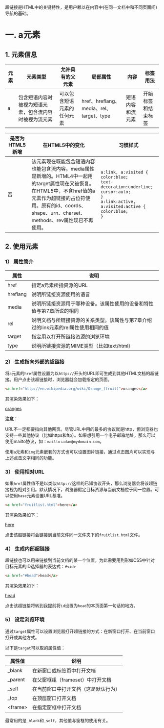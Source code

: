 <p id="head">
    超链接是HTML中的关键特性，是用户赖以在内容中(在同一文档中和不同页面间)导航的基础。
</p>

# 一. a元素

## 1. 元素信息

| 元素 | 元素类型                                               | 允许具有的父元素           | 局部属性                                 | 内容             | 标签用法           |
| ---- | ------------------------------------------------------ | -------------------------- | ---------------------------------------- | ---------------- | ------------------ |
| a    | 包含短语内容时被视为短语元素，包含流内容时被视为流元素 | 可以包含短语元素的任何元素 | href、hreflang、media、rel、target、type | 短语内容和流元素 | 开始标签和结束标签 |

| 是否为HTML5新增 | 在HTML5中的变化                                              | 习惯样式                                                     |
| --------------- | ------------------------------------------------------------ | ------------------------------------------------------------ |
| 否              | 该元素现在既能包含短语内容也能包含流内容。media属性是新增的。HTML4中一起用的target属性现在又被恢复。在HTML5中，不含href值的a元素作为超链接的占位符使用。原有的id、coords、shape、urn、charset、methods、rev属性现已不再使用。 | `a:link, a:visited {`<br />`color:blue;`<br />`text-decoration:underline; cursor:auto;`<br />`}`<br />`a:link:active, a:visited:active {`<br />`color:blue;`<br />`}` |

## 2. 使用元素

### 1） 属性简介

| 属性     | 说明                                                         |
| -------- | ------------------------------------------------------------ |
| href     | 指定a元素所指资源的URL                                       |
| hreflang | 说明所链接资源使用的语言                                     |
| media    | 说明所链接资源用于哪种设备。该属性使用的设备和特性值与第7章所说的相同 |
| rel      | 说明文档与所链接资源的关系类型。该属性与第7章介绍过的link元素的rel属性使用相同的值 |
| target   | 指定用以打开所链接资源的浏览环境                             |
| type     | 说明所链接资源的MIME类型（比如text/html）                    |

### 2） 生成指向外部的超链接

将`a`元素的`href`属性设置为以`http://`开头的URL即可生成到其他HTML文档的超链接。用户点击该超链接时，浏览器就会加载指定的页面。

```html
<a href="http://en.wikipedia.org/wiki/Orange_(fruit)">oranges</a>
```

其渲染效果如下：

<a href="http://en.wikipedia.org/wiki/Orange_(fruit)">oranges</a>

**注意**：

URL不一定都要指向其他网页。尽管URL中用的最多的协议就是http，但浏览器也支持一些其他协议（比如https和ftp）。如果想引用一个电子邮箱地址，那么可以使用mailto协议，如：`mailto:adam@mydomain.com`。

使用`a`元素和`img`元素嵌套的方式也可以设置图片链接，通过点击图片可以实现与上述点击文字相同的功能。

### 3） 使用相对URL

如果`href`属性值不是以类似`http://`这样的已知协议开头，那么浏览器会将该超链接视为相对引用。默认情况下，浏览器假定目标资源与当前文档位于同一位置。可以使用`base`元素设置URL基准。

```html
<a href="fruitlist.html">here</a>
```

其渲染效果如下：

<a href="furitlist.html">here</a>

点击该超链接将会链接到当前文件同一文件夹下的`fruitlist.html`文件。

### 4） 生成内部超链接

超链接也可以用来链接到当前文档的某一个位置，为此需要用到形如CSS中针对目标元素的ID选择器的表达式：`#<id>`

```html
<a href="#head">head</a>
```

其渲染效果如下：

<a href="#head">head</a>

点击该超链接将转到我提前将`id`设置为`head`的本页面第一句话的地方。

### 5） 设定浏览环境

通过`target`属性可以设置浏览器打开超链接的方式：在新窗口打开、在当前窗口打开或其他方式。

以下是`target`可以取的属性值：

| 属性值    | 说明                                 |
| --------- | ------------------------------------ |
| _blank    | 在新窗口或标签页中打开文档           |
| _parent   | 在父窗框组（frameset）中打开文档     |
| _self     | 在当前窗口中打开文档（这是默认行为） |
| _top      | 在顶层窗口打开文档                   |
| \<frame\> | 在指定窗框中打开文档                 |

最常用的是`_blank`和`_self`，其他值与窗框的使用有关。
